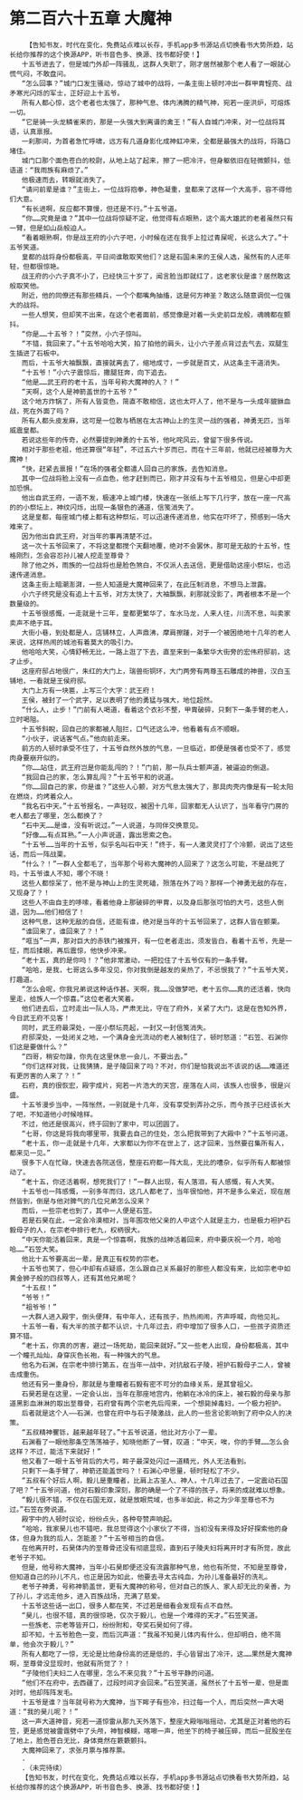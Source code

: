 # 第二百六十五章 大魔神
        【告知书友，时代在变化，免费站点难以长存，手机app多书源站点切换看书大势所趋，站长给你推荐的这个换源APP，听书音色多、换源、找书都好使！】
       十五爷进去了，但是城门外却一阵骚乱，这群人失职了，刚才居然被那个老人看了一眼就心慌气闷，不敢盘问。
       “怎么回事？”城门口发生骚动，惊动了城中的战将，一条主街上顿时冲出一群甲胄锃亮、战矛寒光闪烁的军士，正好迎上十五爷。
       所有人都心惊，这个老者也太强了，那种气息、体内沸腾的精气神，宛若一座洪炉，可熔炼一切。
       “它是骑一头龙鳞雀来的，那是一头强大到离谱的禽王！”有人自城门冲来，对一位战将耳语，认真禀报。
       一刹那间，为首者急忙呼啸，远方有几道身影化成神虹冲来，全都是最强大的战将，将路口堵住。
       城门口那个面色苍白的校尉，从地上站了起来，擦了一把冷汗，但身躯依旧在轻微颤抖，低语道：“我雨族有麻烦了。”
       他极速而去，转眼就消失了。
       “请问前辈是谁？”主街上，一位战将抱拳，神色凝重，皇都来了这样一个大高手，容不得他们大意。
       “有长进啊，反应都不算慢，但还是不行。”十五爷道。
       “你……究竟是谁？”其中一位战将惊疑不定，他觉得有点眼熟，这个高大雄武的老者虽然只有一臂，但是如山岳般迫人。
       “看着眼熟啊，你是战王府的小六子吧，小时候在还在我手上拉过青屎呢，长这么大了。”十五爷笑道。
       皇都的战将身份都极高，平日间谁敢取笑他们？这是石国未来的王侯人选，虽然有的人还年轻，但都很惊艳。
       战王府的小六子真不小了，已经快三十岁了，闻言脸当即就红了，这老家伙是谁？居然敢这般取笑他。
       附近，他的同僚还有那些精兵，一个个都嘴角抽搐，这是何方神圣？敢这么随意调侃一位强大的战将。
       一些人想笑，但却笑不出来，在这个老者面前，感觉像是对着一头史前巨龙般，魂魄都在颤抖。
       “你是……十五爷？！”突然，小六子惊叫。
       “不错，我回来了。”十五爷哈哈大笑，拍了拍他的肩头，让小六子差点背过去气去，双腿生生插进了石板中。
       而后，十五爷大袖飘飘，直接就离去了，缩地成寸，一步就是百丈，从这条主干道消失。
       “十五爷！”小六子震惊后，撒腿狂奔，向下追去。
       “他是……武王府的老十五，当年号称大魔神的人？！”
       “天啊，这个人是神箭盖世的十五爷？”
       这个地方炸锅了，所有人皆变色，简直不敢相信，这也太吓人了，他不是与一头成年貔貅血战，死在外面了吗？
       所有人都头皮发麻，这可是一位敢与栖居在太古神山上的生灵一战的强者，神勇无匹，当年威震皇都。
       若说这些年的传奇，必然要提到神勇的十五爷，他叱咤风云，曾留下很多传说。
       相对于那些老祖，他还算很“年轻”，不过五六十岁而已，而在十三年前，他就已经被尊为大魔神！
       “快，赶紧去禀报！”在场的强者全都遣人回自己的家族，去告知消息。
       其中一位战将脸上没有一点血色，他才赶到而已，刚才并没有与十五爷相见，但是心中却更加恐惧。
       他出自武王府，一语不发，极速冲上城门楼，快速在一张纸上写下几行字，放在一座一尺高的的小祭坛上，神纹闪烁，出现一条银色的通道，信笺消失了。
       这是皇都，每座城门楼上都有这种祭坛，可以迅速传递消息，他实在吓坏了，预感到一场大难来了。
       因为他出自武王府，对当年的事再清楚不过。
       这一次十五爷回来了，不将这皇都搅个天翻地覆，绝对不会罢休，那可是无敌的十五爷，性格刚烈，怎会容忍孙儿被人挖走至尊骨？
       除了他之外，雨族的一位战将也是脸色煞白，不仅派人去送信，更是借助这座小祭坛，也迅速传递消息。
       这条主街上暗潮澎湃，一些人知道是大魔神回来了，在此压制消息，不想马上泄露。
       小六子终究是没有追上十五爷，对方太快了，大袖飘飘，刹那就没影了，两者根本不是一个数量级的。
       十五爷很感慨，一走就是十三年，皇都更繁华了，车水马龙，人来人往，川流不息，叫卖家卖声不绝于耳。
       大街小巷，到处都是人，店铺林立，人声鼎沸，摩肩擦踵，对于一个被困绝地十几年的老人来说，这样热闹的城池有着莫大的吸引力。
       他哈哈大笑，心情舒畅无比，一路上逛了下去，直至来到一条繁华大街旁的宏伟府邸前，这才止步。
       这座府邸占地很广，朱红的大门上，瑞兽衔铜环，大门两旁有两尊玉石雕成的神兽，汉白玉铺地，一看就是王侯府邸。
       大门上方有一块匾，上写三个大字：武王府！
       王侯，被封了一个武字，足以表明了他的勇猛与强大，地位超然。
       “什么人，止步！”门前有人喝道，看着这个衣衫不整，甲胄破碎，只剩下一条手臂的老人，立时喝阻。
       十五爷斜睨，回自己的家都被人阻拦，口气还这么冲，他看着有点不顺眼。
       “小伙子，说话客气点。”他向前走来。
       前方的人顿时承受不住了，十五爷自然外放的气息，一旦临近，即便是强者也受不了，感觉肉身要崩开似的。
       “你……站住，武王府岂是你能乱闯的？！”门前，那一队兵士颤声道，被逼迫的倒退。
       “我回自己的家，怎么算乱闯？”十五爷平和的说道。
       “你……回自己的家，你是谁？”这些人心颤，对方气息太强大了，那具肉壳内像是有一轮太阳在燃烧，灼烤着众人。
       “我名石中天。”十五爷报名，一声轻叹，被困十几年，回家都无人认识了，当年看守门房的老人都去了哪里，怎么都换了？
       “石中天……是谁，没有听说过。”一人说道，与同伴交换意见。
       “好像……有点耳熟。”一人小声说道，露出思索之色。
       “十五爷……当年的十五爷，似乎名叫石中天！”终于，有一人激灵灵打了个冷颤，说出了这些话，而后一阵战栗。
       “什么？！”一群人全都毛了，当年那个号称大魔神的人回来了？这怎么可能，不是战死了吗，十五爷谁人不知，哪个不晓！
       这些人都惊呆了，他不是与神山上的生灵死磕，殒落在外了吗？那样一个神勇无敌的存在，又现身了？！
       这些人不由自主的哆嗦，看着他身上那破碎的甲胄，以及身后那张可怕的大弓，这些人倒退，因为……他们相信了！
       这种气息，这种无敌的自信，还能有谁，绝对是当年的十五爷回来了，这群人皆在颤栗。
       “谁回来了，谁回来了？！”
       “哐当”一声，那对巨大的赤铁门被推开，有一位老者走出，须发皆白，看着十五爷，先是一怔，而后揉眼，再后震惊，他快步冲来。
       “老十五，真的是你吗！？”他非常激动，一把拉住了十五爷仅有的一条手臂。
       “哈哈，是我，七哥这么多年没见，你对我倒是越发的亲热了，不忌恨我了？”十五爷大笑，打趣道。
       “怎么会呢，你我兄弟说这种话作甚。天啊，我……没做梦吧，老十五你……真的还活着，快向里走，给族人一个惊喜。”这位老者大笑着。
       他们进去后，立时走出一队人马，严肃无比，守在了府外，关紧了大门，这是在告知外界，今日武王府不见客！
       同时，武王府最深处，一座小祭坛亮起，一封又一封信笺消失。
       府邸深处，一处闭关之地，一个满身金光流动的老人被制住了，顿时怒道：“石笠、石渊你们这是要做什么？”
       “四哥，稍安勿躁，你先在这里休息一会儿，不要出去。”
       “你们这样对我，让我猜猜，是子陵回来了吗？不对，你们是怕我说出不该说的话……难道还有更厉害的人来了？！”
       石府，真的很恢宏，殿宇成片，宛若一片浩大的天宫，座落在人间，该族人也很多，很是兴盛。
       十五爷漫步当中，一阵怅然，一别就是十几年，没有享受到弄孙之乐，而今孩子已经该长大了吧，不知道他小时候啥样。
       不过，他还是很高兴，终于回到了家中，可以团圆了。
       “七哥，你这是将我向哪里带，我要去自己的住处，怎么把我带到了大殿中？”十五爷问道。
       “老十五，你一走就是十几年，大家都以为你不在世上了，这才回来，当然要召集所有人，都来见一见。”
       很多下人在忙碌，快速去各院送信，整座石府都一阵大乱，无比的嘈杂，似乎所有人都被惊动了。
       “老十五，你还活着啊，想死我们了！”一群人出现，有人落泪，有人感慨，有人大笑。
       十五爷也一阵感慨，一别多年而归，这几人都老了，当年很怕他，并不是多么亲近，现在居然皆到，倒是与他对脾气的几位兄弟怎么没来？
       而后，一些宗老也到了，其中一人便是石笠。
       若是石昊在此，一定会冷漠相对，当年围攻他父亲的人中这个人就是主力，也是极力袒护石毅母子的人，在宗老中排行老九，权柄很大。
       “中天你能活着回来，真是一个惊喜啊，我族的战神活着回来，府中要庆祝一个月，哈哈哈……”石笠大笑。
       他比十五爷要高出一辈，是真正有权势的宗老。
       十五爷也笑了，但心中却有点疑惑，怎么跟自己关系最好的那些人都没有来，比如宗老中如黄金狮子般的四叔等人，还有其他兄弟呢？
       “十五叔！”
       “爷爷！”
       “祖爷爷！”
       一大群人进入殿宇，倒头便拜，有中年人，还有孩子，热热闹闹，齐声呼喊，向他见礼。
       十五爷一看，有大半的孩子都不认识，十几年过去，府中增加了很多人口，一些孩子资质还算不错。
       “老十五，你真的厉害，避过一场死劫，能回来就好。”又一些老人出现，身份都极高，其中一个瞳孔灿灿，身穿灰色长袍，有一种强大的气息。
       他名为石渊，在宗老中排行第五，在当年一战中，对抗敌石子陵，袒护石毅母子二人，曾被击成重伤。
       他还有另一重身份，那就是与重瞳者石毅有密不可分的血缘关系，是其曾祖父。
       石昊若是在这里，一定会认出，当年在那座地宫内，他躺在冰冷的床上，被石毅的母亲与那道黑影血淋淋的取出至尊骨，石府曾有两个宗老先后闯来，一个想毙掉毒妇，一个极力袒护。
       后者就是这个人——石渊，也曾在府中与石子陵激战，此人的一些言论影响到了府中众人的决策。
       “五叔精神矍铄，越来越年轻了。”十五爷说道，他比对方小了一辈。
       石渊看了一眼他那条空荡荡袖子，知晓他断了一臂，叹道：“中天，唉，你的手臂……怎么会这样？不过，能活下来就好！”
       他又看了一眼十五爷背后的大弓，眸子最深处闪过一道精光，外人无法看到。
       只剩下一条手臂了，神箭还能盖世吗？！石渊心中思量，顿时轻松了不少。
       “五叔有个好后人啊，毅儿是重瞳者，比肩上古圣人、神人，十几年过去了，一定震动石国了吧？”十五爷问道，他对石毅印象深刻，那的确是一个了不得的孩子，将来的成就难以想象。
       “毅儿很不错，不仅在石国无双，就是放眼荒域，也多半如此，称之为少年至尊也不为过。”石笠在旁说道。
       殿宇中的人顿时议论，纷纷点头，各种夸赞声响起。
       “哈哈，我家昊儿也不错吧，我总觉得这个小家伙了不得，当初没有来得及好好探索他的身体，但身为我的后人，怎能差？”十五爷相当的自信。
       在他离开时，石昊体内的至尊骨还没有彻底显现，直到石子陵夫妇将离开时才有所觉，故此老爷子不知。
       但是，他号称大魔神，当年小石昊即便还没有流露那种气息，他也有所觉，不知是至尊骨，但知道自己的孙儿不凡，也正是因为如此，他要去寻太古纯血，为孙儿准备最好的洗礼。
       老爷子神勇，号称神箭盖世，更有大魔神的称号，但对自己的族人、家人却无比的亲善，为了孙儿，才远走他乡，进入百族战场，充满了慈爱。
       十五爷这些话一出口，很多人都在笑，不过若是细看会发现有点不自然。
       “昊儿，也很不错，真的很惊艳，仅次于毅儿，也是一个难得的天才。”石笠笑道。
       一些族老、宗老等皆开口，纷纷附和，夸奖石昊如何了得。
       却不知，十五爷脸色一变，而后沉声道：“我虽不知昊儿体内有什么，但却明白，绝不简单，他会次于毅儿？”
       所有人都吃了一惊，无论是比他身份高的还是低的，手心皆冒出了冷汗，这……果然是大魔神啊，至尊骨没显现时，他就有所觉了？！
       “子陵他们夫妇二人在哪里，怎么不来见我？”十五爷平静的问道。
       “他们不在府中，去西疆了，过段时间才会回来。”石笠笑道，虽然长了十五爷一辈，但是面对时，他却阵阵发毛。
       十五爷是谁？当年就号称为大魔神，当下眸子有些冷，扫过每一个人，而后突然一声大喝道：“我的昊儿呢？！”
       这一声大道神音，宛若一道惊雷从那九天外落下，整座大殿嗡嗡摇动，尤其是正对着他的石笠，更是感觉被雷霆劈中了头颅，神智模糊，喀嚓一声，他坐下的椅子被压碎，而后一屁股坐在了地上，脸色苍白无比，身体竟然在簌簌颤抖。
       大魔神回来了，求张月票与推荐票。
       .
       .（未完待续）
       【告知书友，时代在变化，免费站点难以长存，手机app多书源站点切换看书大势所趋，站长给你推荐的这个换源APP，听书音色多、换源、找书都好使！】